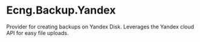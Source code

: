 # Ecng.Backup.Yandex

Provider for creating backups on Yandex Disk. Leverages the Yandex cloud API for
easy file uploads.
